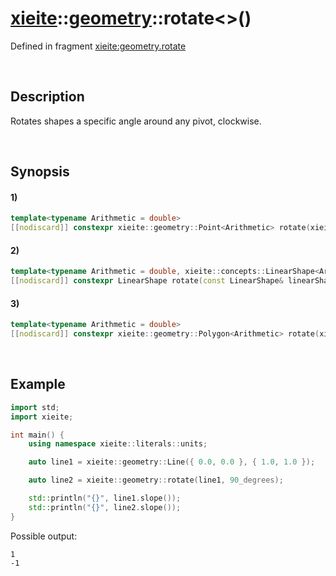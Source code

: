 # [xieite](../../xieite.md)\:\:[geometry](../../geometry.md)\:\:rotate\<\>\(\)
Defined in fragment [xieite:geometry.rotate](../../../src/geometry/rotate.cpp)

&nbsp;

## Description
Rotates shapes a specific angle around any pivot, clockwise.

&nbsp;

## Synopsis
#### 1)
```cpp
template<typename Arithmetic = double>
[[nodiscard]] constexpr xieite::geometry::Point<Arithmetic> rotate(xieite::geometry::Point<Arithmetic> point, std::conditional_t<std::floating_point<Arithmetic>, Arithmetic, double> angle, xieite::geometry::Point<Arithmetic> pivot = xieite::geometry::Point<Arithmetic>()) noexcept;
```
#### 2)
```cpp
template<typename Arithmetic = double, xieite::concepts::LinearShape<Arithmetic> LinearShape>
[[nodiscard]] constexpr LinearShape rotate(const LinearShape& linearShape, std::conditional_t<std::floating_point<Arithmetic>, Arithmetic, double> angle, xieite::geometry::Point<Arithmetic> pivot = xieite::geometry::Point<Arithmetic>()) noexcept;
```
#### 3)
```cpp
template<typename Arithmetic = double>
[[nodiscard]] constexpr xieite::geometry::Polygon<Arithmetic> rotate(xieite::geometry::Polygon<Arithmetic> polygon, std::conditional_t<std::floating_point<Arithmetic>, Arithmetic, double> angle, xieite::geometry::Point<Arithmetic> pivot = xieite::geometry::Point<Arithmetic>()) noexcept;
```

&nbsp;

## Example
```cpp
import std;
import xieite;

int main() {
    using namespace xieite::literals::units;

    auto line1 = xieite::geometry::Line({ 0.0, 0.0 }, { 1.0, 1.0 });

    auto line2 = xieite::geometry::rotate(line1, 90_degrees);

    std::println("{}", line1.slope());
    std::println("{}", line2.slope());
}
```
Possible output:
```
1
-1
```
